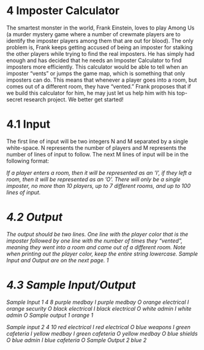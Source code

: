 # 4 Imposter Calculator

The smartest monster in the world, Frank Einstein, loves to play Among Us (a murder mystery
game where a number of crewmate players are to identify the imposter players among them that
are out for blood). The only problem is, Frank keeps getting accused of being an imposter for
stalking the other players while trying to find the real imposters.
He has simply had enough and has decided that he needs an Imposter Calculator to find imposters more efficiently. This calculator would be able to tell when an imposter “vents” or jumps
the game map, which is something that only imposters can do.
This means that whenever a player goes into a room, but comes out of a different room, they
have “vented.” Frank proposes that if we build this calculator for him, he may just let us help
him with his top-secret research project. We better get started!

# 4.1 Input
The first line of input will be two integers N and M separated by a single white-space. N represents the number of players and M represents the number of lines of input to follow.
The next M lines of input will be in the following format:

<player color><single white-space><room name><single white-space><I or O>
  
If a player enters a room, then it will be represented as an ’I’, if they left a room, then it will be
represented as an ’O’. There will only be a single imposter, no more than 10 players, up to 7 different rooms, and
up to 100 lines of input.
  
# 4.2 Output
The output should be two lines. One line with the player color that is the imposter followed by
one line with the number of times they “vented”, meaning they went into a room and came out
of a different room.
Note when printing out the player color, keep the entire string lowercase.
Sample Input and Output are on the next page.
1

# 4.3 Sample Input/Output

Sample Input 1
4 8
purple medbay I
purple medbay O
orange electrical I
orange security O
black electrical I
black electrical O
white admin I
white admin O
Sample output 1
orange
1

Sample input 2
4 10 
red electrical I
red electrical O
blue weapons I
green cafeteria I
yellow medbay I
green cafeteria O
yellow medbay O
blue shields O
blue admin I
blue cafeteria O
Sample Output 2
blue
2
